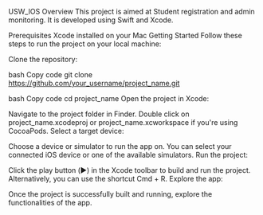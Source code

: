 USW_IOS
Overview
This project is aimed at Student registration and admin monitoring. It is developed using Swift and Xcode.

Prerequisites
Xcode installed on your Mac
Getting Started
Follow these steps to run the project on your local machine:

Clone the repository:

bash
Copy code
git clone https://github.com/your_username/project_name.git

bash
Copy code
cd project_name
Open the project in Xcode:

Navigate to the project folder in Finder.
Double click on project_name.xcodeproj or project_name.xcworkspace if you're using CocoaPods.
Select a target device:

Choose a device or simulator to run the app on. You can select your connected iOS device or one of the available simulators.
Run the project:

Click the play button (▶︎) in the Xcode toolbar to build and run the project.
Alternatively, you can use the shortcut Cmd + R.
Explore the app:

Once the project is successfully built and running, explore the functionalities of the app.
